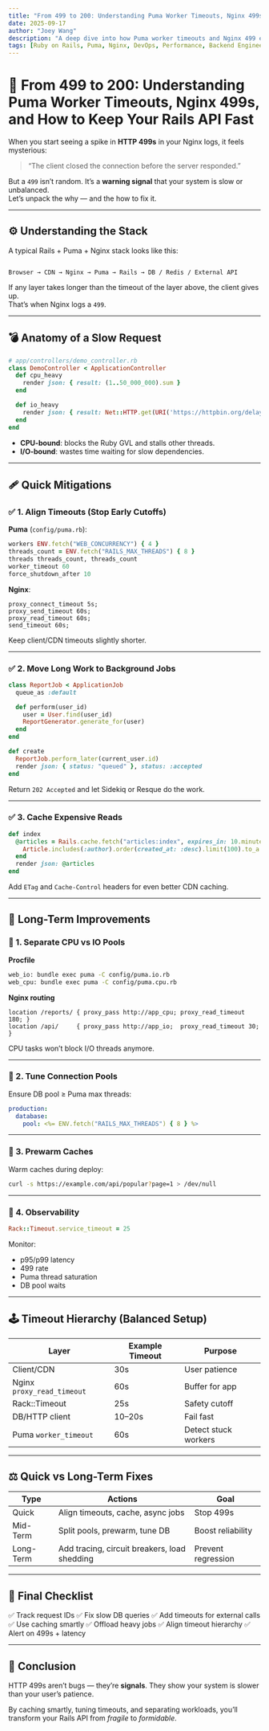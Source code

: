 ```yaml
---
title: "From 499 to 200: Understanding Puma Worker Timeouts, Nginx 499s, and How to Keep Your Rails API Fast"
date: 2025-09-17
author: "Joey Wang"
description: "A deep dive into how Puma worker timeouts and Nginx 499 errors reveal performance bottlenecks in Rails applications — and how to fix them with caching, async jobs, and smarter timeout tuning."
tags: [Ruby on Rails, Puma, Nginx, DevOps, Performance, Backend Engineering]
---
```


# 🧱 From 499 to 200: Understanding Puma Worker Timeouts, Nginx 499s, and How to Keep Your Rails API Fast

When you start seeing a spike in **HTTP 499s** in your Nginx logs, it feels mysterious:
> “The client closed the connection before the server responded.”

But a `499` isn’t random. It’s a **warning signal** that your system is slow or unbalanced.  
Let’s unpack the why — and the how to fix it.

---

## ⚙️ Understanding the Stack

A typical Rails + Puma + Nginx stack looks like this:

```

Browser → CDN → Nginx → Puma → Rails → DB / Redis / External API

````

If any layer takes longer than the timeout of the layer above, the client gives up.  
That’s when Nginx logs a `499`.

---

## 💣 Anatomy of a Slow Request

```ruby
# app/controllers/demo_controller.rb
class DemoController < ApplicationController
  def cpu_heavy
    render json: { result: (1..50_000_000).sum }
  end

  def io_heavy
    render json: { result: Net::HTTP.get(URI('https://httpbin.org/delay/3')) }
  end
end
````

* **CPU-bound**: blocks the Ruby GVL and stalls other threads.
* **I/O-bound**: wastes time waiting for slow dependencies.

---

## 🩹 Quick Mitigations

### ✅ 1. Align Timeouts (Stop Early Cutoffs)

**Puma** (`config/puma.rb`):

```ruby
workers ENV.fetch("WEB_CONCURRENCY") { 4 }
threads_count = ENV.fetch("RAILS_MAX_THREADS") { 8 }
threads threads_count, threads_count
worker_timeout 60
force_shutdown_after 10
```

**Nginx**:

```nginx
proxy_connect_timeout 5s;
proxy_send_timeout 60s;
proxy_read_timeout 60s;
send_timeout 60s;
```

Keep client/CDN timeouts slightly shorter.

---

### ✅ 2. Move Long Work to Background Jobs

```ruby
class ReportJob < ApplicationJob
  queue_as :default

  def perform(user_id)
    user = User.find(user_id)
    ReportGenerator.generate_for(user)
  end
end

def create
  ReportJob.perform_later(current_user.id)
  render json: { status: "queued" }, status: :accepted
end
```

Return `202 Accepted` and let Sidekiq or Resque do the work.

---

### ✅ 3. Cache Expensive Reads

```ruby
def index
  @articles = Rails.cache.fetch("articles:index", expires_in: 10.minutes) do
    Article.includes(:author).order(created_at: :desc).limit(100).to_a
  end
  render json: @articles
end
```

Add `ETag` and `Cache-Control` headers for even better CDN caching.

---

## 🚀 Long-Term Improvements

### 🧠 1. Separate CPU vs IO Pools

**Procfile**

```bash
web_io: bundle exec puma -C config/puma.io.rb
web_cpu: bundle exec puma -C config/puma.cpu.rb
```

**Nginx routing**

```nginx
location /reports/ { proxy_pass http://app_cpu; proxy_read_timeout 180; }
location /api/     { proxy_pass http://app_io;  proxy_read_timeout 30;  }
```

CPU tasks won’t block I/O threads anymore.

---

### 🧠 2. Tune Connection Pools

Ensure DB pool ≥ Puma max threads:

```yaml
production:
  database:
    pool: <%= ENV.fetch("RAILS_MAX_THREADS") { 8 } %>
```

---

### 🧠 3. Prewarm Caches

Warm caches during deploy:

```bash
curl -s https://example.com/api/popular?page=1 > /dev/null
```

---

### 🧠 4. Observability

```ruby
Rack::Timeout.service_timeout = 25
```

Monitor:

* p95/p99 latency
* 499 rate
* Puma thread saturation
* DB pool waits

---

## 🕹 Timeout Hierarchy (Balanced Setup)

| Layer                      | Example Timeout | Purpose              |
| -------------------------- | --------------- | -------------------- |
| Client/CDN                 | 30s             | User patience        |
| Nginx `proxy_read_timeout` | 60s             | Buffer for app       |
| Rack::Timeout              | 25s             | Safety cutoff        |
| DB/HTTP client             | 10–20s          | Fail fast            |
| Puma `worker_timeout`      | 60s             | Detect stuck workers |

---

## ⚖️ Quick vs Long-Term Fixes

| Type      | Actions                                      | Goal               |
| --------- | -------------------------------------------- | ------------------ |
| Quick     | Align timeouts, cache, async jobs            | Stop 499s          |
| Mid-Term  | Split pools, prewarm, tune DB                | Boost reliability  |
| Long-Term | Add tracing, circuit breakers, load shedding | Prevent regression |

---

## 🧩 Final Checklist

✅ Track request IDs
✅ Fix slow DB queries
✅ Add timeouts for external calls
✅ Use caching smartly
✅ Offload heavy jobs
✅ Align timeout hierarchy
✅ Alert on 499s + latency

---

## 🏁 Conclusion

HTTP 499s aren’t bugs — they’re **signals**.
They show your system is slower than your user’s patience.

By caching smartly, tuning timeouts, and separating workloads, you’ll transform your Rails API from *fragile* to *formidable*.
